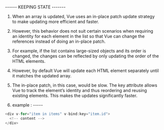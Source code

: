------ KEEPING STATE -------

1. When an array is updated, Vue uses an in-place patch update strategy to make updating more efficient and faster. 
2. However, this behavior does not suit certain scenarios when requiring an identity for each element in the list so that Vue can change the references instead of doing an in-place patch. 
3. For example, if the list contains large-sized objects and its order is changed, the changes can be reflected by only updating the order of the HTML elements. 
4. However, by default Vue will update each HTML element separately until it matches the updated array.
5. The in-place patch, in this case, would be slow. The key attribute allows Vue to track the element’s identity and thus reordering and reusing existing elements. This makes the updates significantly faster.

6. example : -----
```js
<div v-for="item in items" v-bind:key="item.id">
  <!-- content -->
</div>
```